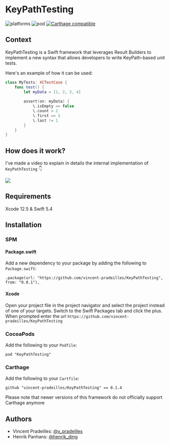 # KeyPathTesting

![platforms](https://img.shields.io/badge/platforms-iOS-333333.svg)
![pod](https://img.shields.io/cocoapods/v/KeyPathTesting.svg)
[![Carthage compatible](https://img.shields.io/badge/Carthage-compatible-4BC51D.svg?style=flat)](https://github.com/Carthage/Carthage)

## Context

KeyPathTesting is a Swift framework that leverages Result Builders to implement a new syntax that allows developers to write KeyPath-based unit tests.

Here's an example of how it can be used:

```swift
class MyTests: XCTestCase {
    func test() {
        let myData = [1, 2, 3, 4]
        
        assert(on: myData) {
            \.isEmpty == false
            \.count > 2
            \.first == 1
            \.last != 1
        }
    }
}
```

## How does it work?

I've made a video to explain in details the internal implementation of `KeyPathTesting` 👇

[![](https://img.youtube.com/vi/58IChtjCPGM/0.jpg)](https://www.youtube.com/watch?v=58IChtjCPGM)

## Requirements

Xcode 12.5 & Swift 5.4

## Installation

### SPM

#### Package.swift

Add a new dependency to your package by adding the following to `Package.swift`:

```
.package(url: "https://github.com/vincent-pradeilles/KeyPathTesting", from: "0.0.1"),
```

#### Xcode

Open your project file in the project navigator and select the project instead of one of your targets. Switch to the Swift Packages tab and click the plus.
When prompted enter the url `https://github.com/vincent-pradeilles/KeyPathTesting`

### CocoaPods

Add the following to your `Podfile`:

`pod "KeyPathTesting"`

### Carthage

Add the following to your `Cartfile`:

`github "vincent-pradeilles/KeyPathTesting" == 0.1.4` 

Please note that newer versions of this framework do not officially support Carthage anymore

## Authors

* Vincent Pradeilles: [@v_pradeilles](https://twitter.com/v_pradeilles)
* Henrik Panhans: [@henrik_dmg](https://twitter.com/henrik_dmg)
